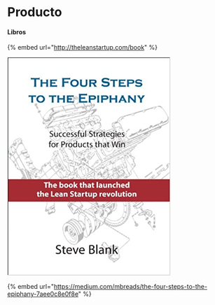 # Producto

#### Libros

{% embed url="http://theleanstartup.com/book" %}

![](../.gitbook/assets/imagen.png)

{% embed url="https://medium.com/mbreads/the-four-steps-to-the-epiphany-7aee0c8e0f8e" %}
